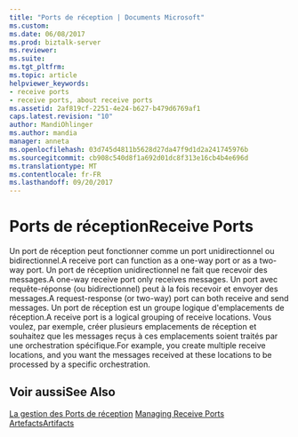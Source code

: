 ```yaml
---
title: "Ports de réception | Documents Microsoft"
ms.custom: 
ms.date: 06/08/2017
ms.prod: biztalk-server
ms.reviewer: 
ms.suite: 
ms.tgt_pltfrm: 
ms.topic: article
helpviewer_keywords:
- receive ports
- receive ports, about receive ports
ms.assetid: 2af819cf-2251-4e24-b627-b479d6769af1
caps.latest.revision: "10"
author: MandiOhlinger
ms.author: mandia
manager: anneta
ms.openlocfilehash: 03d745d4811b5628d27da47f9d1d2a241745976b
ms.sourcegitcommit: cb908c540d8f1a692d01dc8f313e16cb4b4e696d
ms.translationtype: MT
ms.contentlocale: fr-FR
ms.lasthandoff: 09/20/2017
---
```

# <a name="receive-ports"></a><span data-ttu-id="fb9f6-102">Ports de réception</span><span class="sxs-lookup"><span data-stu-id="fb9f6-102">Receive Ports</span></span>
<span data-ttu-id="fb9f6-103">Un port de réception peut fonctionner comme un port unidirectionnel ou bidirectionnel.</span><span class="sxs-lookup"><span data-stu-id="fb9f6-103">A receive port can function as a one-way port or as a two-way port.</span></span> <span data-ttu-id="fb9f6-104">Un port de réception unidirectionnel ne fait que recevoir des messages.</span><span class="sxs-lookup"><span data-stu-id="fb9f6-104">A one-way receive port only receives messages.</span></span> <span data-ttu-id="fb9f6-105">Un port avec requête-réponse (ou bidirectionnel) peut à la fois recevoir et envoyer des messages.</span><span class="sxs-lookup"><span data-stu-id="fb9f6-105">A request-response (or two-way) port can both receive and send messages.</span></span> <span data-ttu-id="fb9f6-106">Un port de réception est un groupe logique d'emplacements de réception.</span><span class="sxs-lookup"><span data-stu-id="fb9f6-106">A receive port is a logical grouping of receive locations.</span></span> <span data-ttu-id="fb9f6-107">Vous voulez, par exemple, créer plusieurs emplacements de réception et souhaitez que les messages reçus à ces emplacements soient traités par une orchestration spécifique.</span><span class="sxs-lookup"><span data-stu-id="fb9f6-107">For example, you create multiple receive locations, and you want the messages received at these locations to be processed by a specific orchestration.</span></span>  
  
## <a name="see-also"></a><span data-ttu-id="fb9f6-108">Voir aussi</span><span class="sxs-lookup"><span data-stu-id="fb9f6-108">See Also</span></span>  
 <span data-ttu-id="fb9f6-109">[La gestion des Ports de réception](../core/managing-receive-ports.md) </span><span class="sxs-lookup"><span data-stu-id="fb9f6-109">[Managing Receive Ports](../core/managing-receive-ports.md) </span></span>  
 [<span data-ttu-id="fb9f6-110">Artefacts</span><span class="sxs-lookup"><span data-stu-id="fb9f6-110">Artifacts</span></span>](../core/artifacts.md)